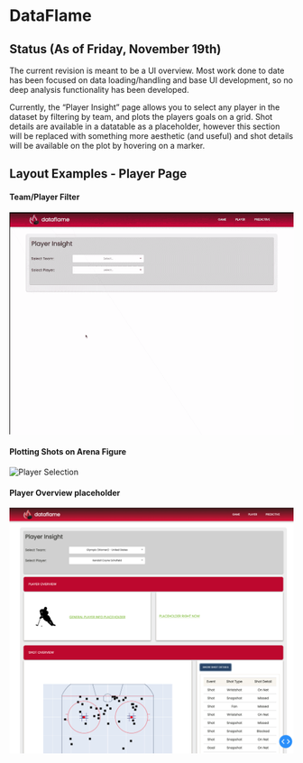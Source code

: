 # DataFlame 

## Status (As of Friday, November 19th)
The current revision is meant to be a UI overview. Most work done to date has been focused on data loading/handling and base UI development, so no deep analysis functionality
has been developed. 

Currently, the “Player Insight” page allows you to select any player in the dataset by filtering by team, and plots the players goals on a grid. Shot details are available
in a datatable as a placeholder, however this section will be replaced with something more aesthetic (and useful) and shot details will be available on the plot by hovering on a marker.

## Layout Examples - Player Page

#### Team/Player Filter
![Player Selection](https://github.com/ashleefoureyes/DataFlame/blob/master/assets/gifs/player-selection.gif)

#### Plotting Shots on Arena Figure
![Player Selection](https://github.com/ashleefoureyes/DataFlame/blob/master/assets/gifs/shot-plot.gif)

#### Player Overview placeholder
![Player Layout Example](https://github.com/ashleefoureyes/DataFlame/blob/master/assets/player_layout_example.png)
